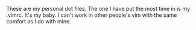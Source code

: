 These are my personal dot files. The one I have put the most time in is my .vimrc. It's my baby. I can't work in other people's vim with the same comfort as I do with mine.
